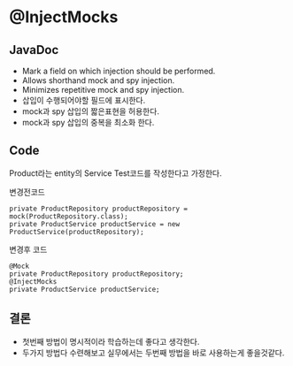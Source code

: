 # @InjectMocks

## JavaDoc
- Mark a field on which injection should be performed.
- Allows shorthand mock and spy injection.
- Minimizes repetitive mock and spy injection.
- 삽입이 수행되어야할 필드에 표시한다.
- mock과 spy 삽입의 짧은표현을 허용한다.
- mock과 spy 삽입의 중복을 최소화 한다.

## Code
Product라는 entity의 Service Test코드를 작성한다고 가정한다.

변경전코드
```
private ProductRepository productRepository = mock(ProductRepository.class);
private ProductService productService = new ProductService(productRepository);
```

변경후 코드
```
@Mock
private ProductRepository productRepository;
@InjectMocks
private ProductService productService;
```

## 결론
- 첫번째 방법이 명시적이라 학습하는데 좋다고 생각한다.
- 두가지 방법다 수련해보고 실무에서는 두번째 방법을 바로 사용하는게 좋을것같다.
